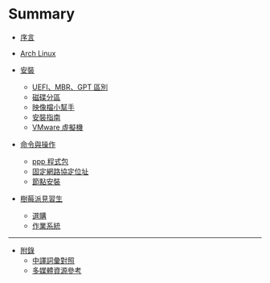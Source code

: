 Summary
=======


* [序言](README.md)
* [Arch Linux](content/archlinux.md)

* [安裝](content/install/README.md)
  * [UEFI、MBR、GPT 區別](content/install/uefi_mbr_gpt_difference.md)
  * [磁碟分區](content/install/disk_partition.md)
  * [映像檔小幫手](content/install/iso_assistant.md)
  * [安裝指南](content/install/installation_guide.md)
  * [VMware 虛擬機](content/install/vmware.md)

* [命令與操作](content/command_and_operation/README.md)
  * [ppp 程式包](content/command_and_operation/ppp.md)
  * [固定網路協定位址](content/command_and_operation/static_ip.md)
  * [節點安裝](content/command_and_operation/nodejs_install.md)

* [樹莓派見習生](content/raspberry_pi_novice/README.md)
  * [選購](content/raspberry_pi_novice/pick.md)
  * [作業系統](content/raspberry_pi_novice/rpi_os.md)


---


* [附錄](appendix/README.md)
  * [中譯詞彙對照](appendix/bilingual.md)
  * [多媒體資源參考](appendix/used_reference.md)

